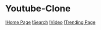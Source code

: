 # Youtube-Clone


[!Home Page](https://github.com/santosh-kumar9493/Youtube-Clone/blob/main/Home.png)
[!Search](https://github.com/santosh-kumar9493/Youtube-Clone/blob/main/search.png)
[!Video](https://github.com/santosh-kumar9493/Youtube-Clone/blob/main/video.png)
[!Trending Page](https://github.com/santosh-kumar9493/Youtube-Clone/blob/main/Trending.png)
